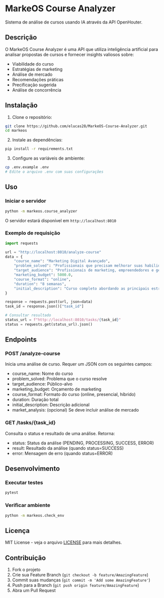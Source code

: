# MarkeOS Course Analyzer

Sistema de análise de cursos usando IA através da API OpenHouter.

## Descrição

O MarkeOS Course Analyzer é uma API que utiliza inteligência artificial para analisar propostas de cursos e fornecer insights valiosos sobre:
- Viabilidade do curso
- Estratégias de marketing
- Análise de mercado
- Recomendações práticas
- Precificação sugerida
- Análise de concorrência

## Instalação

1. Clone o repositório:
```bash
git clone https://github.com/elucas28/MarkeOS-Course-Analyzer.git
cd markeos
```

2. Instale as dependências:
```bash
pip install -r requirements.txt
```

3. Configure as variáveis de ambiente:
```bash
cp .env.example .env
# Edite o arquivo .env com suas configurações
```

## Uso

### Iniciar o servidor

```bash
python -m markeos.course_analyzer
```

O servidor estará disponível em `http://localhost:8010`

### Exemplo de requisição

```python
import requests

url = "http://localhost:8010/analyze-course"
data = {
    "course_name": "Marketing Digital Avançado",
    "problem_solved": "Profissionais que precisam melhorar suas habilidades em marketing digital",
    "target_audience": "Profissionais de marketing, empreendedores e gestores",
    "marketing_budget": 5000.0,
    "course_format": "online",
    "duration": "8 semanas",
    "initial_description": "Curso completo abordando as principais estratégias de marketing digital"
}

response = requests.post(url, json=data)
task_id = response.json()["task_id"]

# Consultar resultado
status_url = f"http://localhost:8010/tasks/{task_id}"
status = requests.get(status_url).json()
```

## Endpoints

### POST /analyze-course

Inicia uma análise de curso. Requer um JSON com os seguintes campos:
- course_name: Nome do curso
- problem_solved: Problema que o curso resolve
- target_audience: Público-alvo
- marketing_budget: Orçamento de marketing
- course_format: Formato do curso (online, presencial, híbrido)
- duration: Duração total
- initial_description: Descrição adicional
- market_analysis: (opcional) Se deve incluir análise de mercado

### GET /tasks/{task_id}

Consulta o status e resultado de uma análise. Retorna:
- status: Status da análise (PENDING, PROCESSING, SUCCESS, ERROR)
- result: Resultado da análise (quando status=SUCCESS)
- error: Mensagem de erro (quando status=ERROR)

## Desenvolvimento

### Executar testes

```bash
pytest
```

### Verificar ambiente

```bash
python -m markeos.check_env
```

## Licença

MIT License - veja o arquivo [LICENSE](LICENSE) para mais detalhes.

## Contribuição

1. Fork o projeto
2. Crie sua Feature Branch (`git checkout -b feature/AmazingFeature`)
3. Commit suas mudanças (`git commit -m 'Add some AmazingFeature'`)
4. Push para a Branch (`git push origin feature/AmazingFeature`)
5. Abra um Pull Request